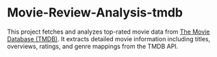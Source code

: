 # Movie-Review-Analysis-tmdb
This project fetches and analyzes top-rated movie data from [The Movie Database (TMDB)](https://www.themoviedb.org/). It extracts detailed movie information including titles, overviews, ratings, and genre mappings from the TMDB API.
